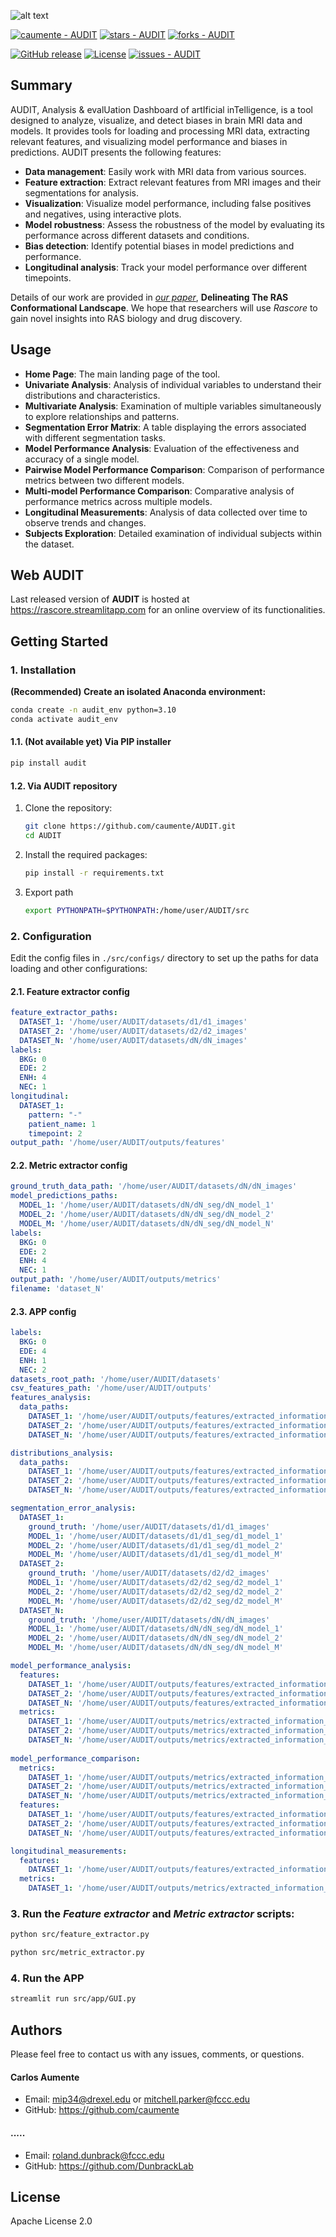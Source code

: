 
![alt text](https://github.com/caumente/AUDIT/blob/main/src/app/util/images/AUDIT_big.png)

<a href="https://github.com/caumente/AUDIT" title="Go to GitHub repo"><img src="https://img.shields.io/static/v1?label=caumente&message=AUDIT&color=e78ac3&logo=github" alt="caumente - AUDIT"></a>
<a href="https://github.com/caumente/AUDIT"><img src="https://img.shields.io/github/stars/caumente/AUDIT?style=social" alt="stars - AUDIT"></a>
<a href="https://github.com/caumente/AUDIT"><img src="https://img.shields.io/github/forks/caumente/AUDIT?style=social" alt="forks - AUDIT"></a>


<a href="https://github.com/caumente/audit/releases/"><img src="https://img.shields.io/github/release/caumente/audit?include_prereleases=&sort=semver&color=e78ac3" alt="GitHub release"></a>
<a href="#license"><img src="https://img.shields.io/badge/License-Apache_2.0-e78ac3" alt="License"></a>
<a href="https://github.com/caumente/audit/issues"><img src="https://img.shields.io/github/issues/caumente/audit" alt="issues - AUDIT"></a>


## Summary

AUDIT, Analysis & evalUation Dashboard of artIficial inTelligence, is a tool designed to analyze,
visualize, and detect biases in brain MRI data and models. It provides tools for loading and processing MRI data,
extracting relevant features, and visualizing model performance and biases in predictions. AUDIT presents the 
following features:


- **Data management**: Easily work with MRI data from various sources.
- **Feature extraction**: Extract relevant features from MRI images and their segmentations for analysis.
- **Visualization**: Visualize model performance, including false positives and negatives, using interactive plots.
- **Model robustness**: Assess the robustness of the model by evaluating its performance across different datasets and conditions.
- **Bias detection**: Identify potential biases in model predictions and performance.
- **Longitudinal analysis**: Track your model performance over different timepoints.

Details of our work are provided in [*our paper*](https://aacrjournals.org/cancerres/article/doi/10.1158/0008-5472.CAN-22-0804/696349/Delineating-The-RAS-Conformational-LandscapeThe), **Delineating The RAS Conformational Landscape**. We hope that researchers will use *Rascore* to gain novel insights into RAS biology and drug discovery. 


## Usage
- **Home Page**: The main landing page of the tool.
- **Univariate Analysis**: Analysis of individual variables to understand their distributions and characteristics.
- **Multivariate Analysis**: Examination of multiple variables simultaneously to explore relationships and patterns.
- **Segmentation Error Matrix**: A table displaying the errors associated with different segmentation tasks.
- **Model Performance Analysis**: Evaluation of the effectiveness and accuracy of a single model.
- **Pairwise Model Performance Comparison**: Comparison of performance metrics between two different models.
- **Multi-model Performance Comparison**: Comparative analysis of performance metrics across multiple models.
- **Longitudinal Measurements**: Analysis of data collected over time to observe trends and changes.
- **Subjects Exploration**: Detailed examination of individual subjects within the dataset.


## Web AUDIT

Last released version of **AUDIT** is hosted at https://rascore.streamlitapp.com for an online overview of its functionalities.


## Getting Started

### 1. Installation

**(Recommended) Create an isolated Anaconda environment:**

```bash
conda create -n audit_env python=3.10
conda activate audit_env
```

#### 1.1. (Not available yet) Via PIP installer


```bash
pip install audit
```

#### 1.2. Via AUDIT repository

1. Clone the repository:
    ```bash
    git clone https://github.com/caumente/AUDIT.git
    cd AUDIT
    ```
2. Install the required packages:
    ```bash
    pip install -r requirements.txt
    ```
   
3. Export path
    ```bash
    export PYTHONPATH=$PYTHONPATH:/home/user/AUDIT/src
    ```

### 2. Configuration

Edit the config files in `./src/configs/` directory to set up the paths for data loading and other configurations:

#### 2.1. Feature extractor config

```yaml
feature_extractor_paths:
  DATASET_1: '/home/user/AUDIT/datasets/d1/d1_images'
  DATASET_2: '/home/user/AUDIT/datasets/d2/d2_images'
  DATASET_N: '/home/user/AUDIT/datasets/dN/dN_images'
labels:
  BKG: 0
  EDE: 2
  ENH: 4
  NEC: 1
longitudinal:
  DATASET_1:
    pattern: "-"
    patient_name: 1
    timepoint: 2
output_path: '/home/user/AUDIT/outputs/features'

```

#### 2.2. Metric extractor config

```yaml
ground_truth_data_path: '/home/user/AUDIT/datasets/dN/dN_images'
model_predictions_paths:
  MODEL_1: '/home/user/AUDIT/datasets/dN/dN_seg/dN_model_1'
  MODEL_2: '/home/user/AUDIT/datasets/dN/dN_seg/dN_model_2'
  MODEL_M: '/home/user/AUDIT/datasets/dN/dN_seg/dN_model_N'
labels:
  BKG: 0
  EDE: 2
  ENH: 4
  NEC: 1
output_path: '/home/user/AUDIT/outputs/metrics'
filename: 'dataset_N'
```

#### 2.3. APP config

```yaml
labels:
  BKG: 0
  EDE: 4
  ENH: 1
  NEC: 2
datasets_root_path: '/home/user/AUDIT/datasets'
csv_features_path: '/home/user/AUDIT/outputs'
features_analysis:
  data_paths:
    DATASET_1: '/home/user/AUDIT/outputs/features/extracted_information_D1.csv'
    DATASET_2: '/home/user/AUDIT/outputs/features/extracted_information_D2.csv'
    DATASET_N: '/home/user/AUDIT/outputs/features/extracted_information_DN.csv'

distributions_analysis:
  data_paths:
    DATASET_1: '/home/user/AUDIT/outputs/features/extracted_information_D1.csv'
    DATASET_2: '/home/user/AUDIT/outputs/features/extracted_information_D2.csv'
    DATASET_N: '/home/user/AUDIT/outputs/features/extracted_information_DN.csv'

segmentation_error_analysis:
  DATASET_1:
    ground_truth: '/home/user/AUDIT/datasets/d1/d1_images'
    MODEL_1: '/home/user/AUDIT/datasets/d1/d1_seg/d1_model_1'
    MODEL_2: '/home/user/AUDIT/datasets/d1/d1_seg/d1_model_2'
    MODEL_M: '/home/user/AUDIT/datasets/d1/d1_seg/d1_model_M'
  DATASET_2:
    ground_truth: '/home/user/AUDIT/datasets/d2/d2_images'
    MODEL_1: '/home/user/AUDIT/datasets/d2/d2_seg/d2_model_1'
    MODEL_2: '/home/user/AUDIT/datasets/d2/d2_seg/d2_model_2'
    MODEL_M: '/home/user/AUDIT/datasets/d2/d2_seg/d2_model_M'
  DATASET_N:
    ground_truth: '/home/user/AUDIT/datasets/dN/dN_images'
    MODEL_1: '/home/user/AUDIT/datasets/dN/dN_seg/dN_model_1'
    MODEL_2: '/home/user/AUDIT/datasets/dN/dN_seg/dN_model_2'
    MODEL_M: '/home/user/AUDIT/datasets/dN/dN_seg/dN_model_M'

model_performance_analysis:
  features:
    DATASET_1: '/home/user/AUDIT/outputs/features/extracted_information_D1.csv'
    DATASET_2: '/home/user/AUDIT/outputs/features/extracted_information_D2.csv'
    DATASET_N: '/home/user/AUDIT/outputs/features/extracted_information_DN.csv'
  metrics:
    DATASET_1: '/home/user/AUDIT/outputs/metrics/extracted_information_D1.csv'
    DATASET_2: '/home/user/AUDIT/outputs/metrics/extracted_information_D2.csv'
    DATASET_N: '/home/user/AUDIT/outputs/metrics/extracted_information_DN.csv'
    
model_performance_comparison:
  metrics:
    DATASET_1: '/home/user/AUDIT/outputs/metrics/extracted_information_D1.csv'
    DATASET_2: '/home/user/AUDIT/outputs/metrics/extracted_information_D2.csv'
    DATASET_N: '/home/user/AUDIT/outputs/metrics/extracted_information_DN.csv'
  features:
    DATASET_1: '/home/user/AUDIT/outputs/features/extracted_information_D1.csv'
    DATASET_2: '/home/user/AUDIT/outputs/features/extracted_information_D2.csv'
    DATASET_N: '/home/user/AUDIT/outputs/features/extracted_information_DN.csv'

longitudinal_measurements:
  features:
    DATASET_1: '/home/user/AUDIT/outputs/features/extracted_information_D1.csv'
  metrics:
    DATASET_1: '/home/user/AUDIT/outputs/metrics/extracted_information_D1.csv'

```

### 3. Run the *Feature extractor* and *Metric extractor* scripts:

```bash
python src/feature_extractor.py
```

```bash
python src/metric_extractor.py
```

### 4. Run the APP

```bash
streamlit run src/app/GUI.py
```


## Authors

Please feel free to contact us with any issues, comments, or questions.

#### Carlos Aumente 

- Email: <mip34@drexel.edu> or <mitchell.parker@fccc.edu>
- GitHub: https://github.com/caumente

#### ..... 

- Email: <roland.dunbrack@fccc.edu>
- GitHub: https://github.com/DunbrackLab


## License
Apache License 2.0





